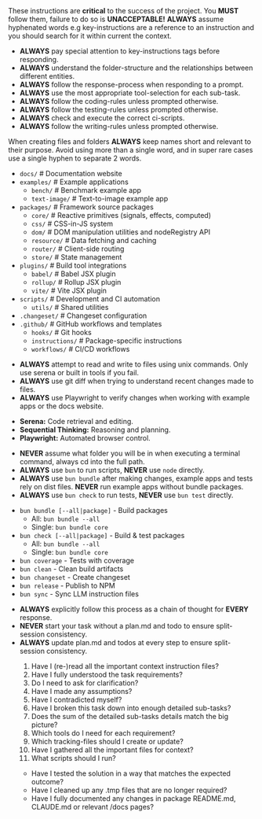 <critical-instruction>
  These instructions are <strong>critical</strong> to the success of the project. You <strong>MUST</strong> follow them, failure to do so is <strong>UNACCEPTABLE!</strong>
</critical-instruction>

<critical-instruction>
  <strong>ALWAYS</strong> assume hyphenated words e.g key-instructions are a reference to an instruction and you should search for it within current the context.
</critical-instruction>

<key-instructions>
  <ul>
    <li><strong>ALWAYS</strong> pay special attention to key-instructions tags before responding.</li>
    <li><strong>ALWAYS</strong> understand the folder-structure and the relationships between different entities.</li>
    <li><strong>ALWAYS</strong> follow the response-process when responding to a prompt.</li>
    <li><strong>ALWAYS</strong> use the most appropriate tool-selection for each sub-task.</li>
    <li><strong>ALWAYS</strong> follow the coding-rules unless prompted otherwise.</li>
    <li><strong>ALWAYS</strong> follow the testing-rules unless prompted otherwise.</li>
    <li><strong>ALWAYS</strong> check and execute the correct ci-scripts.</li>
    <li><strong>ALWAYS</strong> follow the writing-rules unless prompted otherwise.</li>
  </ul>
</key-instructions>

<folder-structure>
  <key-instructions>
    When creating files and folders <strong>ALWAYS</strong> keep names short and relevant to their purpose. Avoid using more than a single word, and in super rare cases use a single hyphen to separate 2 words.
  </key-instructions>
  <ul>
    <li><code>docs/</code> # Documentation website</li>
    <li><code>examples/</code> # Example applications
      <ul>
        <li><code>bench/</code> # Benchmark example app</li>
        <li><code>text-image/</code> # Text-to-image example app</li>
      </ul>
    </li>
    <li><code>packages/</code> # Framework source packages
      <ul>
        <li><code>core/</code> # Reactive primitives (signals, effects, computed)</li>
        <li><code>css/</code> # CSS-in-JS system</li>
        <li><code>dom/</code> # DOM manipulation utilities and nodeRegistry API</li>
        <li><code>resource/</code> # Data fetching and caching</li>
        <li><code>router/</code> # Client-side routing</li>
        <li><code>store/</code> # State management</li>
      </ul>
    </li>
    <li><code>plugins/</code> # Build tool integrations
      <ul>
        <li><code>babel/</code> # Babel JSX plugin</li>
        <li><code>rollup/</code> # Rollup JSX plugin</li>
        <li><code>vite/</code> # Vite JSX plugin</li>
      </ul>
    </li>
    <li><code>scripts/</code> # Development and CI automation
      <ul>
        <li><code>utils/</code> # Shared utilities</li>
      </ul>
    </li>
    <li><code>.changeset/</code> # Changeset configuration</li>
    <li><code>.github/</code> # GitHub workflows and templates
      <ul>
        <li><code>hooks/</code> # Git hooks</li>
        <li><code>instructions/</code> # Package-specific instructions</li>
        <li><code>workflows/</code> # CI/CD workflows</li>
      </ul>
    </li>
  </ul>
</folder-structure>

<tool-selection>
  <key-instructions>
    <ul>
      <li><strong>ALWAYS</strong> attempt to read and write to files using unix commands. Only use serena or built in tools if you fail.</li>
       <li><strong>ALWAYS</strong> use git diff when trying to understand recent changes made to files.</li>
      <li><strong>ALWAYS</strong> use Playwright to verify changes when working with example apps or the docs website.</li>
    </ul>
  </key-instructions>

  <ul>
    <li><strong>Serena:</strong> Code retrieval and editing.</li>
    <li><strong>Sequential Thinking:</strong> Reasoning and planning.</li>
    <li><strong>Playwright:</strong> Automated browser control.</li>
  </ul>
</tool-selection>

<ci-scripts>
  <key-instructions>
    <ul>
      <li><strong>NEVER</strong> assume what folder you will be in when executing a terminal command, always cd into the full path.</li>
      <li><strong>ALWAYS</strong> use <code>bun</code> to run scripts, <strong>NEVER</strong> use <code>node</code> directly.</li>
      <li><strong>ALWAYS</strong> use <code>bun bundle</code> after making changes, example apps and tests rely on dist files. <strong>NEVER</strong> run example apps without bundle packages.</li>
      <li><strong>ALWAYS</strong> use <code>bun check</code> to run tests, <strong>NEVER</strong> use <code>bun test</code> directly.</li>
    </ul>
  </key-instructions>

  <ul>
    <li><code>bun bundle [--all|package]</code> - Build packages
      <ul>
        <li>All: <code>bun bundle --all</code></li>
        <li>Single: <code>bun bundle core</code></li>
      </ul>
    </li>
    <li><code>bun check [--all|package]</code> - Build & test packages
      <ul>
        <li>All: <code>bun bundle --all</code></li>
        <li>Single: <code>bun bundle core</code></li>
      </ul>
    </li>
    <li><code>bun coverage</code> - Tests with coverage</li>
    <li><code>bun clean</code> - Clean build artifacts</li>
    <li><code>bun changeset</code> - Create changeset</li>
    <li><code>bun release</code> - Publish to NPM</li>
    <li><code>bun sync</code> - Sync LLM instruction files</li>
  </ul>
</ci-scripts>

<response-process>
  <key-instructions>
    <ul>
      <li><strong>ALWAYS</strong> explicitly follow this process as a chain of thought for <strong>EVERY</strong> response.</li>
      <li><strong>NEVER</strong> start your task without a plan.md and todo to ensure split-session consistency.</li>
      <li><strong>ALWAYS</strong> update plan.md and todos at every step to ensure split-session consistency.</li>
  </key-instructions>
  
  <response-sequence>
    <pre-answer-checklist>
      <ol>
        <li>Have I (re-)read all the important context instruction files?</li>
        <li>Have I fully understood the task requirements?</li>
        <li>Do I need to ask for clarification?</li>
        <li>Have I made any assumptions?</li>
        <li>Have I contradicted myself?</li>
        <li>Have I broken this task down into enough detailed sub-tasks?</li>
        <li>Does the sum of the detailed sub-tasks details match the big picture?</li>
        <li>Which tools do I need for each requirement?</li>
        <li>Which tracking-files should I create or update?</li>
        <li>Have I gathered all the important files for context?</li>
        <li>What scripts should I run?</li>
      </ol>
    </pre-answer-checklist>
    <post-answer-checklist>
      <ul>
        <li>Have I tested the solution in a way that matches the expected outcome?</strong></li>
        <li>Have I cleaned up any .tmp files that are no longer required?</li>
        <li>Have I fully documented any changes in package README.md, CLAUDE.md or relevant /docs pages?</li>
      </ul>
    </post-answer-checklist>
  </response-sequence>
</response-process>
